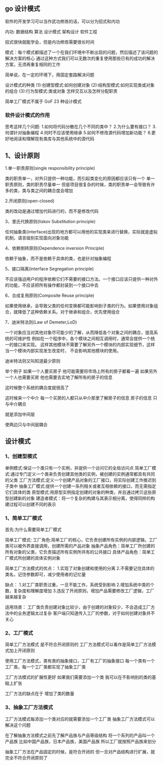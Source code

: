 ## go 设计模式

软件的开发学习可以当作武功修炼的话，可以分为招式和内功

内功:
数据结构
算法
设计模式
架构设计
软件工程

招式很快就能学会，但是内功修炼需要很长时间

模式：每个模式都描述了一个在我们环境中不断出现的问题，然后描述了该问题的解决方案的核心
通过这种方式我们可以无数次的重复使用那些已有的成功的解决方案，无须再重复相同的工作

简单说，在一定的环境下，用固定套路解决问题

设计模式的种类
(1):创建型模式:如何创建对象
(2):结构型模式:如何实现类或对象的组合
(3):行为型模式:类或对象 怎样交互以及怎样分配职责

简单工厂模式不属于 GoF 23 种设计模式

### 软件设计模式的作用

思考这样几个问题: 1.如何将代码分散在几个不同的类中？ 2.为什么要有接口？ 3.何谓针对抽象编程 4.何时不应该使用继承 5.如何不修改源代码增加新功能？ 6.更好地阅读和理解现有类库与其他系统中的源代码

## 1、设计原则

1.单一职责原则(single responsibility principle)

类的职责单一，对外只提供一种功能，而引起类变化的原因都应该只有一个
单一职责原则，类的职责尽量单一
但是项目很复杂的时候，类的职责单一会导致有许多的类，类与类之间的耦合度会增加

2.开闭原则(open-closed)

类的改动是通过增加代码进行的，而不是修改代码

3、里氏代换原则(liskov Substitution principle)

任何抽象类(interface)出现的地方都可以用他的实现类来进行替换，实际就是虚拟机制，语言级别实现面向对象功能

4、依赖倒转原则(Dependence inversion Principle)

依赖于抽象，而不是依赖于具体的类，也是针对抽象编程

5、接口隔离(interface Segregation principle)

不应该强迫用户的程序依赖它们不需要的接口方法。一个接口应该只提供一种对外的功能，不应该把所有操作都封装到一个接口中去

6、合成复用原则(Composite Reuse principle)

如果使用继承，会导致父类的任何变换都可能影响到子类的行为。如果使用对象组合，就降低了这种依赖关系。对于继承和组合，优先使用组合

7、迪米特法则(Law of Demeter,LoD)

一个对象应当对其他对象尽可能少的了解，从而降低各个对象之间的耦合，提高系统的可维护性
例如在一个程序中，各个模块之间相互调用时，通常会提供一个统一的接口来实现。
这样其他模块不需要了解另外一个模块的内部实现细节，这样当一个模块内部实现发生改变时，
不会影响其他模块的使用。

迪米特法则又叫知道最少原则

举个例子 如果一个人要买房子
他可能需要将市场上所有的房子都看一遍
如果另外一个人也需要买房 他也需要去实地了解所有的房子的信息

这时候整个系统的耦合度就很高了

这时候来一个中介 每一个买房的人都只从中介那里了解房子的信息
房子的信息 只与中介耦合

就是添加中间层

使两边只与中间层耦合

## 设计模式

### 1、创建型模式

单例模式:保证一个类只有一个实例，并提供一个访问它的全局访问点
简单工厂模式:通过专门定义一个类来负责创建其他类的实例，被创建的实例通常都具有共同的父类
工厂方法模式:定义一个创建产品对象的工厂接口，将实际创建工作推迟到子类中
抽象工厂模式:提供一个创建一系列相关或者互相依赖的接口，而无需指定它们具体的类
原型模式:用原型实例指定创建的对象的种类，并且通过拷贝这些原型创建新的对象
建造者模式：将一个复杂的构建与其表示相分离，使得同样的构建过程可以创建不同的表示

### 1、简单工厂模式

首先:为什么需要简单工厂模式

简单工厂模式:
工厂角色:简单工厂的核心，它负责创建所有实例的内部逻辑。工厂类可以被外界直接调用，创建所需的产品对象
抽象产品角色：简单工厂所创建的所有对象的父类，它负责描述所有实例所共有的公共接口
具体产品角色：简单工厂模式所创建的具体实例对象

简单工厂方法模式的优点： 1.实现了对象创建和使用的分离 2.不需要记住具体的类名，记住参数即可，减少使用者的记忆量

缺点： 1.对工厂类职责过重，一旦不能工作，系统受到影响 2.增加系统中类的个数，复杂度和理解度增加 3.违反了开闭原则，增加产品需要修改工厂逻辑，工厂越来越复杂

适用场景：
工厂类负责创建对象比较少，由于创建的对象较少，不会造成工厂方法中的业务逻辑太过复杂
客户端只知道传入工厂的参数，对于如何创建对象并不关心

### 2、工厂模式

简单工厂方法模式 是不符合开闭原则的
工厂方法模式可以看作是简单工厂方法模式加上开闭原则

使用工厂方法模式，类有类的抽象接口，工厂有工厂的抽象接口
每一个类有一个工厂类，每一个工厂类都实现了抽象工厂类

工厂方法模式的扩展性更好
如果我们需要添加一个类
我可以在不影响别的类的基础上扩张

工厂方法的缺点在于 增加了类的数量

### 3、抽象工厂方法模式

工厂方法模式每添加一个类对应的就需要添加一个工厂类
抽象工厂方法模式可以解决这个问题

在了解抽象方法模式之前先了解产品族与产品等级结构
将一个系列的产品叫一个产品族
比如中国产品族，日本产品族，美国产品族
所以工厂就按照产品族来划分

抽象工厂方法在产品固定的时候，是符合开闭的
但一旦对产品结构进行扩展，就完全不符合开闭原则了
